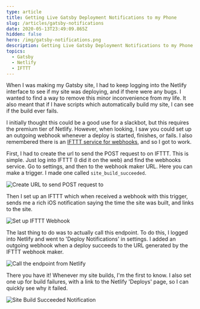 ```yaml
---
type: article
title: Getting Live Gatsby Deployment Notifications to my Phone
slug: /articles/gatsby-notifications
date: 2020-05-13T23:49:09.865Z
hidden: false
hero: /img/gatsby-notifications.png
description: Getting Live Gatsby Deployment Notifications to my Phone
topics:
  - Gatsby
  - Netlify
  - IFTTT
---
```


When I was making my Gatsby site, I had to keep logging into the Netlify interface to see if my site was deploying, and if there were any bugs. I wanted to find a way to remove this minor inconvenience from my life. It also meant that if I have scripts which automatically build my site, I can see if the build ever fails.

I initially thought this could be a good use for a slackbot, but this requires the premium tier of Netlify. However, when looking, I saw you could set up an outgoing webhook whenever a deploy is started, finishes, or fails. I also remembered there is an [IFTTT service for webhooks](https://ifttt.com/maker_webhooks), and so I got to work.

First, I had to create the url to send the POST request to on IFTTT. This is simple. Just log into IFTTT (I did it on the web) and find the webhooks service. Go to settings, and then to the webhook maker URL. Here you can make a trigger. I made one called `site_build_succeeded`.

![Create URL to send POST request to](/img/gatsby-notifications-1.png "Create URL to send POST request to")

Then I set up an IFTTT which when received a webhook with this trigger, sends me a rich iOS notification saying the time the site was built, and links to the site.

![Set up IFTTT Webhook](/img/gatsby-notifications-2.png "Set up IFTTT Webhook")

The last thing to do was to actually call this endpoint. To do this, I logged into Netlify and went to 'Deploy Notifications' in settings. I added an outgoing webhook when a deploy succeeds to the URL generated by the IFTTT webhook maker.

![Call the endpoint from Netlify](/img/gatsby-notifications-3.png "Call the endpoint from Netlify")

There you have it! Whenever my site builds, I'm the first to know. I also set one up for build failures, with a link to the Netlify 'Deploys' page, so I can quickly see why it failed.

![Site Build Succeeded Notification](/img/gatsby-notifications-4.png "Site Build Succeeded Notification")
